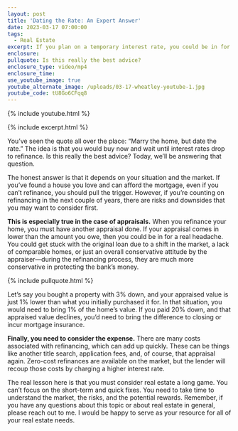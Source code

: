 ```yaml
---
layout: post
title: 'Dating the Rate: An Expert Answer'
date: 2023-03-17 07:00:00
tags:
  - Real Estate
excerpt: If you plan on a temporary interest rate, you could be in for a headache.
enclosure:
pullquote: Is this really the best advice?
enclosure_type: video/mp4
enclosure_time:
use_youtube_image: true
youtube_alternate_image: /uploads/03-17-wheatley-youtube-1.jpg
youtube_code: tU8Go6CFqq8
---
```

{% include youtube.html %}

{% include excerpt.html %}&nbsp;

You’ve seen the quote all over the place: “Marry the home, but date the rate.” The idea is that you would buy now and wait until interest rates drop to refinance. Is this really the best advice? Today, we’ll be answering that question.&nbsp;

The honest answer is that it depends on your situation and the market. If you’ve found a house you love and can afford the mortgage, even if you can’t refinance, you should pull the trigger. However, if you’re counting on refinancing in the next couple of years, there are risks and downsides that you may want to consider first.

**This is especially true in the case of appraisals.** When you refinance your home, you must have another appraisal done. If your appraisal comes in lower than the amount you owe, then you could be in for a real headache. You could get stuck with the original loan due to a shift in the market, a lack of comparable homes, or just an overall conservative attitude by the appraiser—during the refinancing process, they are much more conservative in protecting the bank’s money.

{% include pullquote.html %}

Let’s say you bought a property with 3% down, and your appraised value is just 1% lower than what you initially purchased it for. In that situation, you would need to bring 1% of the home’s value. If you paid 20% down, and that appraised value declines, you’d need to bring the difference to closing or incur mortgage insurance.

**Finally, you need to consider the expense.** There are many costs associated with refinancing, which can add up quickly. These can be things like another title search, application fees, and, of course, that appraisal again. Zero-cost refinances are available on the market, but the lender will recoup those costs by charging a higher interest rate.

The real lesson here is that you must consider real estate a long game. You can’t focus on the short-term and quick fixes. You need to take time to understand the market, the risks, and the potential rewards. Remember, if you have any questions about this topic or about real estate in general, please reach out to me. I would be happy to serve as your resource for all of your real estate needs.